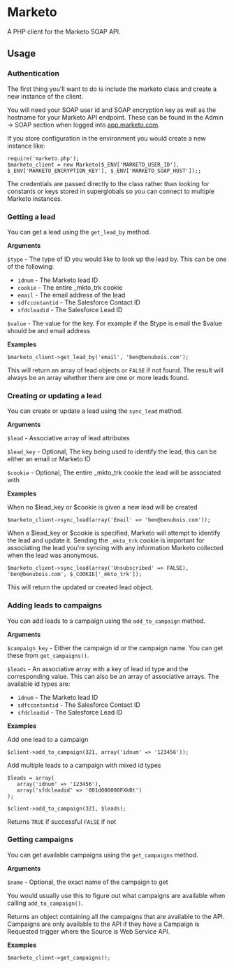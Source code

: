 # Marketo

A PHP client for the Marketo SOAP API.

## Usage

### Authentication

The first thing you'll want to do is include the marketo class and create a new instance of the client.

You will need your SOAP user id and SOAP encryption key as well as the hostname for your Marketo API endpoint. These can be found in the Admin -> SOAP section when logged into [app.marketo.com](http://app.marketo.com/).

If you store configuration in the environment you would create a new instance like:

	require('marketo.php');
	$marketo_client = new Marketo($_ENV['MARKETO_USER_ID'], $_ENV['MARKETO_ENCRYPTION_KEY'], $_ENV['MARKETO_SOAP_HOST']);;
	
The credentials are passed directly to the class rather than looking for constants or keys stored in superglobals so you can connect to multiple Marketo instances.

### Getting a lead

You can get a lead using the `get_lead_by` method.

**Arguments**

`$type` - The type of ID you would like to look up the lead by. This can be one of the following:

 - `idnum` - The Marketo lead ID
 - `cookie` - The entire _mkto_trk cookie
 - `email` - The email address of the lead
 - `sdfccontantid` - The Salesforce Contact ID
 - `sfdcleadid` - The Salesforce Lead ID

`$value` - The value for the key. For example if the $type is email the $value should be and email address

**Examples**

	$marketo_client->get_lead_by('email', 'ben@benubois.com');

This will return an array of lead objects or `FALSE` if not found. The result will always be an array whether there are one or more leads found.

### Creating or updating a lead

You can create or update a lead using the `sync_lead` method.

**Arguments**

`$lead` - Associative array of lead attributes

`$lead_key` - Optional, The key being used to identify the lead, this can be either an email or Marketo ID

`$cookie` - Optional, The entire _mkto_trk cookie the lead will be associated with

**Examples**

When no $lead_key or $cookie is given a new lead will be created

	$marketo_client->sync_lead(array('Email' => 'ben@benubois.com'));
	
When a $lead_key or $cookie is specified, Marketo will attempt to identify the lead and update it. Sending the `_mkto_trk` cookie is important for associating the lead you're syncing with any information Marketo collected when the lead was anonymous.

	$marketo_client->sync_lead(array('Unsubscribed' => FALSE), 'ben@benubois.com', $_COOKIE['_mkto_trk']);

This will return the updated or created lead object.

### Adding leads to campaigns

You can add leads to a campaign using the `add_to_campaign` method.

**Arguments**

`$campaign_key` - Either the campaign id or the campaign name. You can get these from `get_campaigns()`.

`$leads` - An associative array with a key of lead id type and the corresponding value. This can also be an array of associative arrays. The available id types are:

 - `idnum` - The Marketo lead ID
 - `sdfccontantid` - The Salesforce Contact ID
 - `sfdcleadid` - The Salesforce Lead ID

**Examples**

Add one lead to a campaign

    $client->add_to_campaign(321, array('idnum' => '123456'));

Add multiple leads to a campaign with mixed id types

    $leads = array(
       array('idnum' => '123456'),
       array('sfdcleadid' => '001d000000FXkBt')
    );
	
    $client->add_to_campaign(321, $leads);

Returns `TRUE` if successful `FALSE` if not

### Getting campaigns

You can get available campaigns using the `get_campaigns` method.

**Arguments**

`$name` - Optional, the exact name of the campaign to get

You would usually use this to figure out what campaigns are available when calling `add_to_campaign()`.

Returns an object containing all the campaigns that are available to the API. Campaigns are only available to the API if they have a Campaign is Requested trigger where the Source is Web Service API.

**Examples**

	$marketo_client->get_campaigns();

